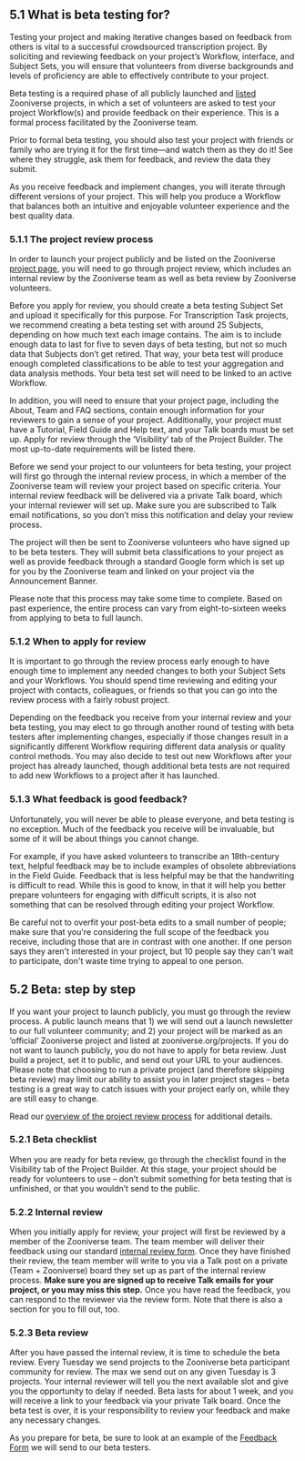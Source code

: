 ## 5.1 What is beta testing for?

Testing your project and making iterative changes based on feedback from others is vital to a successful crowdsourced transcription project. By soliciting and reviewing feedback on your project’s Workflow, interface, and Subject Sets, you will ensure that volunteers from diverse backgrounds and levels of proficiency are able to effectively contribute to your project.  

Beta testing is a required phase of all publicly launched and [listed](https://www.zooniverse.org/projects) Zooniverse projects, in which a set of volunteers are asked to test your project Workflow(s) and provide feedback on their experience. This is a formal process facilitated by the Zooniverse team. 

Prior to formal beta testing, you should also test your project with friends or family who are trying it for the first time—and watch them as they do it! See where they struggle, ask them for feedback, and review the data they submit. 

As you receive feedback and implement changes, you will iterate through different versions of your project. This will help you produce a Workflow that balances both an intuitive and enjoyable volunteer experience and the best quality data.


### 5.1.1 The project review process

In order to launch your project publicly and be listed on the Zooniverse [project page](https://www.zooniverse.org/projects), you will need to go through project review, which includes an internal review by the Zooniverse team as well as beta review by Zooniverse volunteers. 

Before you apply for review, you should create a beta testing Subject Set and upload it specifically for this purpose. For Transcription Task projects, we recommend creating a beta testing set with around 25 Subjects, depending on how much text each image contains. The aim is to include enough data to last for five to seven days of beta testing, but not so much data that Subjects don’t get retired. That way, your beta test will produce enough completed classifications to be able to test your aggregation and data analysis methods. Your beta test set will need to be linked to an active Workflow. 

In addition, you will need to ensure that your project page, including the About, Team and FAQ sections, contain enough information for your reviewers to gain a sense of your project. Additionally, your project must have a Tutorial, Field Guide and Help text, and your Talk boards must be set up. Apply for review through the ‘Visibility’ tab of the Project Builder. The most up-to-date requirements will be listed there. 

Before we send your project to our volunteers for beta testing, your project will first go through the internal review process, in which a member of the Zooniverse team will review your project based on specific criteria. Your internal review feedback will be delivered via a private Talk board, which your internal reviewer will set up. Make sure you are subscribed to Talk email notifications, so you don’t miss this notification and delay your review process.

The project will then be sent to Zooniverse volunteers who have signed up to be
beta testers. They will submit beta classifications to your project as well as provide
feedback through a standard Google form which is set up for you by the Zooniverse team and linked on your project via the Announcement Banner.


Please note that this process may take some time to complete. Based on past
experience, the entire process can vary from eight-to-sixteen weeks from applying to beta to full launch.


### 5.1.2 When to apply for review

It is important to go through the review process early enough to have enough time to implement any needed changes to both your Subject Sets and your Workflows. You should spend time reviewing and editing your project with contacts, colleagues, or friends so that you can go into the review process with a fairly robust project. 

Depending on the feedback you receive from your internal review and your beta testing, you may elect to go through another round of testing with beta testers after implementing changes, especially if those changes result in a significantly different Workflow requiring different data analysis or quality control methods. You may also decide to test out new Workflows after your project has already launched, though additional beta tests are not required to add new Workflows to a project after it has launched.



### 5.1.3 What feedback is good feedback?

Unfortunately, you will never be able to please everyone, and beta testing is no exception. Much of the feedback you receive will be invaluable, but some of it will be about things you cannot change. 

For example, if you have asked volunteers to transcribe an 18th-century text, helpful feedback may be to include examples of obsolete abbreviations in the Field Guide. Feedback that is less helpful may be that the handwriting is difficult to read. While this is good to know, in that it will help you better prepare volunteers for engaging with difficult scripts, it is also not something that can be resolved through editing your project Workflow. 

Be careful not to overfit your post-beta edits to a small number of people; make sure that you're considering the full scope of the feedback you receive, including those that are in contrast with one another. If one person says they aren't interested in your project, but 10 people say they can't wait to participate, don't waste time trying to appeal to one person.



## 5.2 Beta: step by step

If you want your project to launch publicly, you must go through the review process. A public launch means that 1) we will send out a launch newsletter to our full volunteer community; and 2) your project will be marked as an ‘official’ Zooniverse project and listed at zooniverse.org/projects. If you do not want to launch publicly, you do not have to apply for beta review. Just build a project, set it to public, and send out your URL to your audiences. Please note that choosing to run a private project (and therefore skipping beta review) may limit our ability to assist you in later project stages – beta testing is a great way to catch issues with your project early on, while they are still easy to change.


Read our [overview of the project review process](https://docs.google.com/document/d/1SJmOdGmpzYGyKpSnFt_tEe_BZIc2Bzmc3kKlWw-gX68/edit?usp=sharing) for additional details. 


### 5.2.1 Beta checklist

When you are ready for beta review, go through the checklist found in the Visibility tab of the Project Builder. At this stage, your project should be ready for volunteers to use – don’t submit something for beta testing that is unfinished, or that you wouldn’t send to the public. 


### 5.2.2 Internal review

When you initially apply for review, your project will first be reviewed by a member of the Zooniverse team. The team member will deliver their feedback using our standard [internal review form](https://docs.google.com/document/d/12l15ZDGrhWuWc1Nwy-v7sJeJb3JSjZNCqO_oCo_MluM/edit?usp=sharing). Once they have finished their review, the team member will write to you via a Talk post on a private (Team + Zooniverse) board they set up as part of the internal review process. **Make sure you are signed up to receive Talk emails for your project, or you may miss this step.** Once you have read the feedback, you can respond to the reviewer via the review form. Note that there is also a section for you to fill out, too. 


### 5.2.3 Beta review

After you have passed the internal review, it is time to schedule the beta review. Every Tuesday we send projects to the Zooniverse beta participant community for review. The max we send out on any given Tuesday is 3 projects. Your internal reviewer will tell you the next available slot and give you the opportunity to delay if needed. Beta lasts for about 1 week, and you will receive a link to your feedback via your private Talk board. Once the beta test is over, it is your responsibility to review your feedback and make any necessary changes.

As you prepare for beta, be sure to look at an example of the [Feedback Form](https://docs.google.com/forms/d/e/1FAIpQLSd21yl-dmWFEF78cwMiatfOBxMXSZoPR8E_tMJZZEUdkYtpcw/viewform) we will send to our beta testers. 




